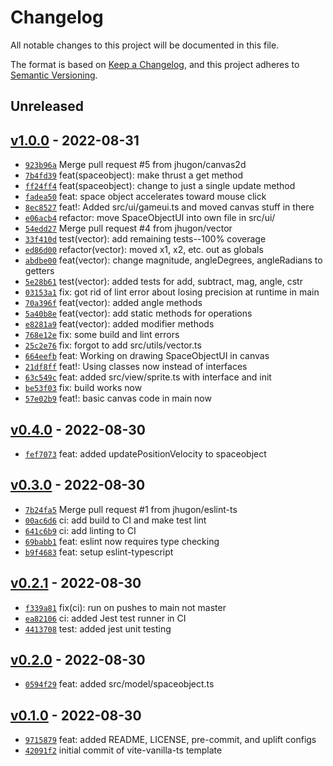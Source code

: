 # Changelog

All notable changes to this project will be documented in this file.

The format is based on [Keep a Changelog](https://keepachangelog.com/en/1.0.0/), and this project adheres to [Semantic Versioning](https://semver.org/spec/v2.0.0.html).

## Unreleased

## [v1.0.0](https://github.com/jhugon/orbitalGameTs/releases/tag/v1.0.0) - 2022-08-31

- [`923b96a`](https://github.com/jhugon/orbitalGameTs/commit/923b96aee3ef2f1993ee893f7055a7104a36d382) Merge pull request #5 from jhugon/canvas2d
- [`7b4fd39`](https://github.com/jhugon/orbitalGameTs/commit/7b4fd3915f6342464bd1525ddab7813dd2da0f8c) feat(spaceobject): make thrust a get method
- [`ff24ff4`](https://github.com/jhugon/orbitalGameTs/commit/ff24ff4bab2b9b9dfe9f07ae28239ec1a6537d88) feat(spaceobject): change to just a single update method
- [`fadea50`](https://github.com/jhugon/orbitalGameTs/commit/fadea502d8912ab6696e89bd191c711c60188495) feat: space object accelerates toward mouse click
- [`8ec8527`](https://github.com/jhugon/orbitalGameTs/commit/8ec8527d505fa6c4d2e45aef30f71c4a55f661c5) feat!: Added src/ui/gameui.ts and moved canvas stuff in there
- [`e06acb4`](https://github.com/jhugon/orbitalGameTs/commit/e06acb4becaffeed84e48a0098786325d3cd416a) refactor: move SpaceObjectUI into own file in src/ui/
- [`54edd27`](https://github.com/jhugon/orbitalGameTs/commit/54edd27c39f5d8af9f58a13563796980c417a48d) Merge pull request #4 from jhugon/vector
- [`33f410d`](https://github.com/jhugon/orbitalGameTs/commit/33f410da7a31e1c5b9989255775a4bb38dea32ec) test(vector): add remaining tests--100% coverage
- [`ed86d00`](https://github.com/jhugon/orbitalGameTs/commit/ed86d000231f419aa02f8e50b3879bf1fa26a1ce) refactor(vector): moved x1, x2, etc. out as globals
- [`abdbe00`](https://github.com/jhugon/orbitalGameTs/commit/abdbe004a2fe7223d4b50d0bbccef1d6987d0148) feat(vector): change magnitude, angleDegrees, angleRadians to getters
- [`5e28b61`](https://github.com/jhugon/orbitalGameTs/commit/5e28b6131010ee78bb51e1d790962dc69ffd8f44) test(vector): added tests for add, subtract, mag, angle, cstr
- [`03153a1`](https://github.com/jhugon/orbitalGameTs/commit/03153a18826314bbe0ad93a63bd57115f20e463e) fix: got rid of lint error about losing precision at runtime in main
- [`70a396f`](https://github.com/jhugon/orbitalGameTs/commit/70a396f7c1a293dd5646c204ecd7e6d450a66525) feat(vector): added angle methods
- [`5a40b8e`](https://github.com/jhugon/orbitalGameTs/commit/5a40b8e737d85053844aa59b19980c22a94a52ff) feat(vector): add static methods for operations
- [`e8281a9`](https://github.com/jhugon/orbitalGameTs/commit/e8281a980e55d7356c46600cb19a2944987e5c7a) feat(vector): added modifier methods
- [`768e12e`](https://github.com/jhugon/orbitalGameTs/commit/768e12ec2314da24da472302b7dfeae5e72412b4) fix: some build and lint errors
- [`25c2e76`](https://github.com/jhugon/orbitalGameTs/commit/25c2e7658a1acf2ab99a5a960b323379791f1988) fix: forgot to add src/utils/vector.ts
- [`664eefb`](https://github.com/jhugon/orbitalGameTs/commit/664eefb07f3f49c489b34e93ad57d1ae3e81b0be) feat: Working on drawing SpaceObjectUI in canvas
- [`21df8ff`](https://github.com/jhugon/orbitalGameTs/commit/21df8ff5fdbceccdf532ec33e4b5ab7de3a013f0) feat!: Using classes now instead of interfaces
- [`63c549c`](https://github.com/jhugon/orbitalGameTs/commit/63c549c42599d771965c63eb54a7820235aa61e8) feat: added src/view/sprite.ts with interface and init
- [`be53f03`](https://github.com/jhugon/orbitalGameTs/commit/be53f036d26af92e01a32f6cfa1b7c2770171faa) fix: build works now
- [`57e02b9`](https://github.com/jhugon/orbitalGameTs/commit/57e02b9622339d3c1a63fc24e853a1aa9e774910) feat!: basic canvas code in main now

## [v0.4.0](https://github.com/jhugon/orbitalGameTs/releases/tag/v0.4.0) - 2022-08-30

- [`fef7073`](https://github.com/jhugon/orbitalGameTs/commit/fef70734915e9966d5d308b77ee7419e8a1fd5e5) feat: added updatePositionVelocity to spaceobject

## [v0.3.0](https://github.com/jhugon/orbitalGameTs/releases/tag/v0.3.0) - 2022-08-30

- [`7b24fa5`](https://github.com/jhugon/orbitalGameTs/commit/7b24fa54325fb6dacc90d5c592af42d59ef26a82) Merge pull request #1 from jhugon/eslint-ts
- [`00ac6d6`](https://github.com/jhugon/orbitalGameTs/commit/00ac6d6d7c5ef1af0c169802d782128c2b4080b5) ci: add build to CI and make test lint
- [`641c6b9`](https://github.com/jhugon/orbitalGameTs/commit/641c6b9e7048bc089391f7427f5ddcb22ca07630) ci: add linting to CI
- [`69babb1`](https://github.com/jhugon/orbitalGameTs/commit/69babb1eced48832505694501553b73ab12ff030) feat: eslint now requires type checking
- [`b9f4683`](https://github.com/jhugon/orbitalGameTs/commit/b9f4683ed5c86f2e927526b79923bcdc7a5115e4) feat: setup eslint-typescript

## [v0.2.1](https://github.com/jhugon/orbitalGameTs/releases/tag/v0.2.1) - 2022-08-30

- [`f339a81`](https://github.com/jhugon/orbitalGameTs/commit/f339a811c8b27ea1026b45bcac7f9ff1887cc830) fix(ci): run on pushes to main not master
- [`ea82106`](https://github.com/jhugon/orbitalGameTs/commit/ea821066c8219bc537bdd3b83beddd20a6f3bf2b) ci: added Jest test runner in CI
- [`4413708`](https://github.com/jhugon/orbitalGameTs/commit/4413708945e0f6fde8b8cf1346dd9c3638a60775) test: added jest unit testing

## [v0.2.0](https://github.com/jhugon/orbitalGameTs/releases/tag/v0.2.0) - 2022-08-30

- [`0594f29`](https://github.com/jhugon/orbitalGameTs/commit/0594f2918aef15cc3304bc7db45eb4bd76afcbb6) feat: added src/model/spaceobject.ts

## [v0.1.0](https://github.com/jhugon/orbitalGameTs/releases/tag/v0.1.0) - 2022-08-30

- [`9715879`](https://github.com/jhugon/orbitalGameTs/commit/9715879bcedcfc3e25773019a783d0871f199383) feat: added README, LICENSE, pre-commit, and uplift configs
- [`42091f2`](https://github.com/jhugon/orbitalGameTs/commit/42091f28a35384487fb540f3eb6d83b0a9686de8) initial commit of vite-vanilla-ts template

